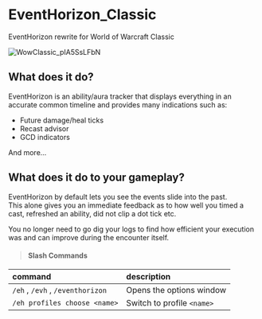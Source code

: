 # EventHorizon_Classic
EventHorizon rewrite for World of Warcraft Classic

![WowClassic_pIA5SsLFbN](https://user-images.githubusercontent.com/51246270/189513050-77f681ad-6e9b-479e-a37b-6db910589631.gif)

## What does it do?

EventHorizon is an ability/aura tracker that displays everything in an accurate common timeline and provides many indications such as:
* Future damage/heal ticks
* Recast advisor
* GCD indicators

And more...

## What does it do to your gameplay?

EventHorizon by default lets you see the events slide into the past.  
This alone gives you an immediate feedback as to how well you timed a cast, refreshed an ability, did not clip a dot tick etc.  

You no longer need to go dig your logs to find how efficient your execution was and can improve during the encounter itself.  

>#### Slash Commands

| command                          | description                |
| :------------------------------- | :------------------------- |
| `/eh` , `/evh` , `/eventhorizon` | Opens the options window   |
| `/eh profiles choose <name>`     | Switch to profile `<name>` |
